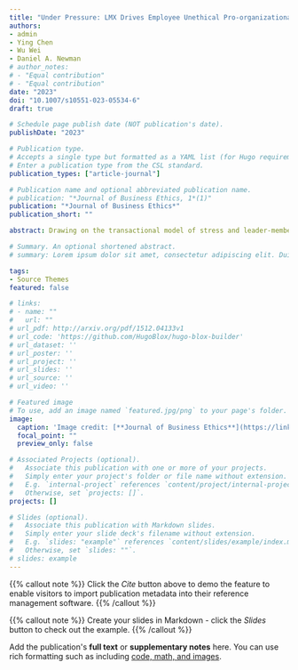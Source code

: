 ```yaml
---
title: "Under Pressure: LMX Drives Employee Unethical Pro-organizational Behavior via Threat Appraisals"
authors:
- admin
- Ying Chen
- Wu Wei
- Daniel A. Newman
# author_notes:
# - "Equal contribution"
# - "Equal contribution"
date: "2023"
doi: "10.1007/s10551-023-05534-6"
draft: true

# Schedule page publish date (NOT publication's date).
publishDate: "2023"

# Publication type.
# Accepts a single type but formatted as a YAML list (for Hugo requirements).
# Enter a publication type from the CSL standard.
publication_types: ["article-journal"]

# Publication name and optional abbreviated publication name.
# publication: "*Journal of Business Ethics, 1*(1)"
publication: "*Journal of Business Ethics*"
publication_short: ""

abstract: Drawing on the transactional model of stress and leader-member exchange (LMX) theory, we examine the role of performance pressure in relation to unethical pro-organizational behavior (UPB). We propose that (1) employee perceived performance pressure and LMX interact to increase employees’ willingness to engage in UPB, and (2) employees’ threat appraisal mediates this interaction effect. The results from two studies based on samples of employees in the United States and China supported our theoretical model. We found that LMX moderated the relation between performance pressure and the willingness to engage in UPB, such that the relation was stronger when LMX was high (Study 1). Moreover, the conditional indirect effect (i.e., performance pressure on UPB through threat appraisal with LMX as a moderator at the first stage) was also supported (Study 2). These findings highlight the role of performance pressure and LMX in inducing unethical work behaviors that are aimed at benefiting the organization (i.e., UPB). Theoretical and managerial implications are also discussed.

# Summary. An optional shortened abstract.
# summary: Lorem ipsum dolor sit amet, consectetur adipiscing elit. Duis posuere tellus ac convallis placerat. Proin tincidunt magna sed ex sollicitudin condimentum.

tags:
- Source Themes
featured: false

# links:
# - name: ""
#   url: ""
# url_pdf: http://arxiv.org/pdf/1512.04133v1
# url_code: 'https://github.com/HugoBlox/hugo-blox-builder'
# url_dataset: ''
# url_poster: ''
# url_project: ''
# url_slides: ''
# url_source: ''
# url_video: ''

# Featured image
# To use, add an image named `featured.jpg/png` to your page's folder. 
image:
  caption: 'Image credit: [**Journal of Business Ethics**](https://link.springer.com/journal/10551'
  focal_point: ""
  preview_only: false

# Associated Projects (optional).
#   Associate this publication with one or more of your projects.
#   Simply enter your project's folder or file name without extension.
#   E.g. `internal-project` references `content/project/internal-project/index.md`.
#   Otherwise, set `projects: []`.
projects: []

# Slides (optional).
#   Associate this publication with Markdown slides.
#   Simply enter your slide deck's filename without extension.
#   E.g. `slides: "example"` references `content/slides/example/index.md`.
#   Otherwise, set `slides: ""`.
# slides: example
---
```


{{% callout note %}}
Click the *Cite* button above to demo the feature to enable visitors to import publication metadata into their reference management software.
{{% /callout %}}

{{% callout note %}}
Create your slides in Markdown - click the *Slides* button to check out the example.
{{% /callout %}}

Add the publication's **full text** or **supplementary notes** here. You can use rich formatting such as including [code, math, and images](https://docs.hugoblox.com/content/writing-markdown-latex/).
